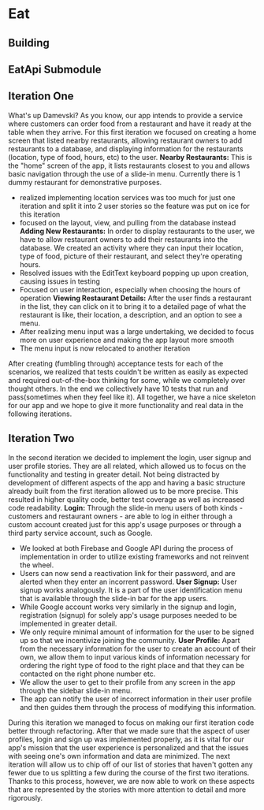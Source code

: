 # Eat

## Building

## EatApi Submodule

## Iteration One
What's up Damevski? As you know, our app intends to provide a service where customers can order food from a restaurant and have it ready at the table when they arrive. For this first iteration we focused on creating a home screen that listed nearby restaurants, allowing restaurant owners to add restaurants to a database, and displaying information for the restaurants (location, type of food, hours, etc) to the user.
__Nearby Restaurants:__ This is the "home" screen of the app, it lists restaurants closest to you and allows basic navigation through the use of a slide-in menu. Currently there is 1 dummy restaurant for demonstrative purposes.
* realized implementing location services was too much for just one iteration and split it into 2 user stories so the feature was put on ice for this iteration
* focused on the layout, view, and pulling from the database instead
__Adding New Restaurants:__ In order to display restaurants to the user, we have to allow restaurant owners to add their restaurants into the database. We created an activity where they can input their location, type of food, picture of their restaurant, and select they're operating hours.
* Resolved issues with the EditText keyboard popping up upon creation, causing issues in testing
* Focused on user interaction, especially when choosing the hours of operation
__Viewing Restaurant Details:__ After the user finds a restaurant in the list, they can click on it to bring it to a detailed page of what the restaurant is like, their location, a description, and an option to see a menu.
* After realizing menu input was a large undertaking, we decided to focus more on user experience and making the app layout more smooth
* The menu input is now relocated to another iteration

After creating (fumbling through) acceptance tests for each of the scenarios, we realized that tests couldn't be written as easily as expected and required out-of-the-box thinking for some, while we completely over thought others. In the end we collectively have 10 tests that run and pass(sometimes when they feel like it).
All together, we have a nice skeleton for our app and we hope to give it more functionality and real data in the following iterations.

## Iteration Two
In the second iteration we decided to implement the login, user signup and user profile stories. They are all related, which allowed us to focus on the functionality and testing in greater detail. Not being distracted by development of different aspects of the app and having a basic structure already built from the first iteration allowed us to be more precise. This resulted in higher quality code, better test coverage as well as increased code readability.
__Login:__ Through the slide-in menu users of both kinds - customers and restaurant owners - are able to log in either through a custom account created just for this app's usage purposes or through a third party service account, such as Google. 
* We looked at both Firebase and Google API during the process of implementation in order to utilize existing frameworks and not reinvent the wheel. 
* Users can now send a reactivation link for their password, and are alerted when they enter an incorrent password.
__User Signup:__ User signup works analogously. It is a part of the user identification menu that is available through the slide-in bar for the app users. 
* While Google account works very similarly in the signup and login, registration (signup) for solely app's usage purposes needed to be implemented in greater detail. 
* We only require minimal amount of information for the user to be signed up so that we incentivize joining the community.
__User Profile:__ Apart from the necessary information for the user to create an account of their own, we allow them to input various kinds of information necessary for ordering the right type of food to the right place and that they can be contacted on the right phone number etc. 
* We allow the user to get to their profile from any screen in the app through the sidebar slide-in menu.
* The app can notify the user of incorrect information in their user profile and then guides them through the process of modifying this information.

During this iteration we managed to focus on making our first iteration code better through refactoring. After that we made sure that the aspect of user profiles, login and sign up was implemented properly, as it is vital for our app's mission that the user experience is personalized and that the issues with seeing one's own information and data are minimized. 
The next iteration will allow us to chip off of our list of stories that haven't gotten any fewer due to us splitting a few during the course of the first two iterations. Thanks to this process, however, we are now able to work on these aspects that are represented by the stories with more attention to detail and more rigorously.

